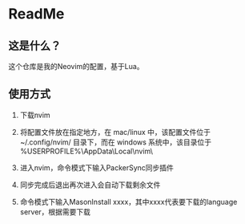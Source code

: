 # ReadMe

## 这是什么？

这个仓库是我的Neovim的配置，基于Lua。

## 使用方式

1. 下载nvim

2. 将配置文件放在指定地方，在 mac/linux 中，该配置文件位于 ~/.config/nvim/ 目录下，而在 windows 系统中，该目录位于 %USERPROFILE%\AppData\Local\nvim\

3. 进入nvim，命令模式下输入PackerSync同步插件

4. 同步完成后退出再次进入会自动下载剩余文件

5. 命令模式下输入MasonInstall xxxx，其中xxxx代表要下载的language server，根据需要下载
